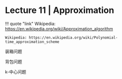 # Lecture 11 | Approximation

!!! quote "link"
    Wikipedia: https://en.wikipedia.org/wiki/Approximation_algorithm

    Wikipedia: https://en.wikipedia.org/wiki/Polynomial-time_approximation_scheme







装箱问题


背包问题


k-中心问题